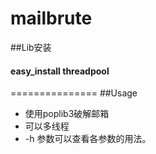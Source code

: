 # mailbrute
##Lib安装

####     easy_install threadpool

===============
##Usage

* 使用poplib3破解邮箱
* 可以多线程
* -h 参数可以查看各参数的用法。
